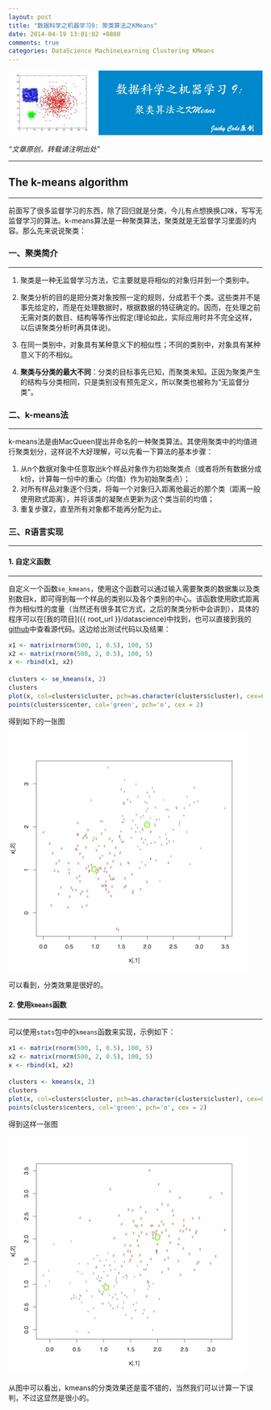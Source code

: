 ```yaml
---
layout: post
title: "数据科学之机器学习9: 聚类算法之KMeans"
date: 2014-04-19 13:01:02 +0800
comments: true
categories: DataScience MachineLearning Clustering KMeans
---
```


![artical 24](/images/artical/artical24.jpg)
<!-- more -->

*“文章原创，转载请注明出处”*

***

## The k-means algorithm
***

前面写了很多监督学习的东西，除了回归就是分类，今儿有点想换换口味，写写无监督学习的算法。k-means算法是一种聚类算法，聚类就是无监督学习里面的内容。那么先来说说聚类：

### 一、聚类简介
***

1. 聚类是一种无监督学习方法，它主要就是将相似的对象归并到一个类别中。

2. 聚类分析的目的是把分类对象按照一定的规则，分成若干个类。这些类并不是事先给定的，而是在处理数据时，根据数据的特征确定的。因而，在处理之前无需对类的数目、结构等等作出假定(理论如此，实际应用时并不完全这样，以后讲聚类分析时再具体说)。

3. 在同一类别中，对象具有某种意义下的相似性；不同的类别中，对象具有某种意义下的不相似。

4. **聚类与分类的最大不同**：分类的目标事先已知，而聚类未知。正因为聚类产生的结构与分类相同，只是类别没有预先定义，所以聚类也被称为“无监督分类”。

### 二、k-means法
***

k-means法是由MacQueen提出并命名的一种聚类算法。其使用聚类中的均值进行聚类划分，这样说不大好理解，可以先看一下算法的基本步骤：

1. 从n个数据对象中任意取出k个样品对象作为初始聚类点（或者将所有数据分成k份，计算每一份中的重心（均值）作为初始聚类点）；
2. 对所有样品对象逐个归类，将每一个对象归入距离他最近的那个类（距离一般使用欧式距离），并将该类的凝聚点更新为这个类当前的均值；
3. 重复步骤2，直至所有对象都不能再分配为止。

### 三、R语言实现
***

#### 1. 自定义函数
***

自定义一个函数`se_kmeans`，使用这个函数可以通过输入需要聚类的数据集以及类别数目k，即可得到每一个样品的类别以及各个类别的中心。该函数使用欧式距离作为相似性的度量（当然还有很多其它方式，之后的聚类分析中会讲到），具体的程序可以在[我的项目]({{ root_url }}/datascience)中找到，也可以直接到我的[github](https://github.com/JackyCode/Data_Science)中查看源代码。这边给出测试代码以及结果：

``` r
x1 <- matrix(rnorm(500, 1, 0.5), 100, 5)
x2 <- matrix(rnorm(500, 2, 0.5), 100, 5)
x <- rbind(x1, x2)

clusters <- se_kmeans(x, 2)
clusters
plot(x, col=clusters$cluster, pch=as.character(clusters$cluster), cex=0.5)
points(clusters$center, col='green', pch='o', cex = 2)
```

得到如下的一张图

![kmeans1](\images\a24\kmeans1.jpg)

可以看到，分类效果是很好的。

#### 2. 使用`kmeans`函数
***

可以使用`stats`包中的`kmeans`函数来实现，示例如下：

``` r
x1 <- matrix(rnorm(500, 1, 0.5), 100, 5)
x2 <- matrix(rnorm(500, 2, 0.5), 100, 5)
x <- rbind(x1, x2)

clusters <- kmeans(x, 2)
clusters
plot(x, col=clusters$cluster, pch=as.character(clusters$cluster), cex=0.5)
points(clusters$centers, col='green', pch='o', cex = 2)
```

得到这样一张图

![kmeans2](\images\a24\kmeans2.jpg)

从图中可以看出，kmeans的分类效果还是蛮不错的，当然我们可以计算一下误判，不过这显然是很小的。
